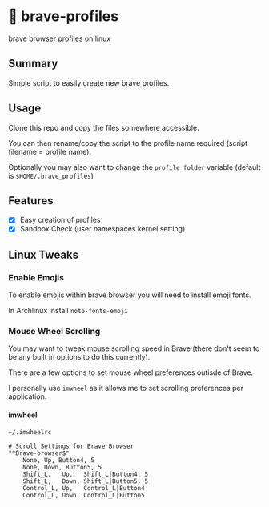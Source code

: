 # 🦁 brave-profiles

brave browser profiles on linux

## Summary

Simple script to easily create new brave profiles.

## Usage

Clone this repo and copy the files somewhere accessible.

You can then rename/copy the script to the profile name required (script filename = profile name).

Optionally you may also want to change the `profile_folder` variable (default is `$HOME/.brave_profiles`)

## Features

- [x] Easy creation of profiles
- [x] Sandbox Check (user namespaces kernel setting)

## Linux Tweaks

### Enable Emojis

To enable emojis within brave browser you will need to install emoji fonts.

In Archlinux install `noto-fonts-emoji`

### Mouse Wheel Scrolling

You may want to tweak mouse scrolling speed in Brave (there don't seem to be any built in options to do this currently).

There are a few options to set mouse wheel preferences outisde of Brave.

I personally use `imwheel` as it allows me to set scrolling preferences per application.

#### imwheel

`~/.imwheelrc`

```
# Scroll Settings for Brave Browser
"^Brave-browser$"
    None, Up, Button4, 5
    None, Down, Button5, 5
    Shift_L,   Up,   Shift_L|Button4, 5
    Shift_L,   Down, Shift_L|Button5, 5
    Control_L, Up,   Control_L|Button4
    Control_L, Down, Control_L|Button5
```

